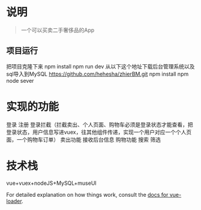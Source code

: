 # 说明

> 一个可以买卖二手奢侈品的App

## 项目运行
把项目克隆下来
npm install
npm run dev
从以下这个地址下载后台管理系统以及sql导入到MySQL
https://github.com/hehesha/zhierBM.git
npm install
npm node sever

# 实现的功能
登录
注册
登录拦截（拦截卖出、个人页面、购物车必须是登录状态才能查看，把登录状态，用户信息写进vuex，往其他组件传递，实现一个用户对应一个个人页面，一个购物车订单）
卖出功能
接收后台信息
购物功能
搜索
筛选


# 技术栈
vue+vuex+nodeJS+MySQL+museUI



For detailed explanation on how things work, consult the [docs for vue-loader](http://vuejs.github.io/vue-loader).
